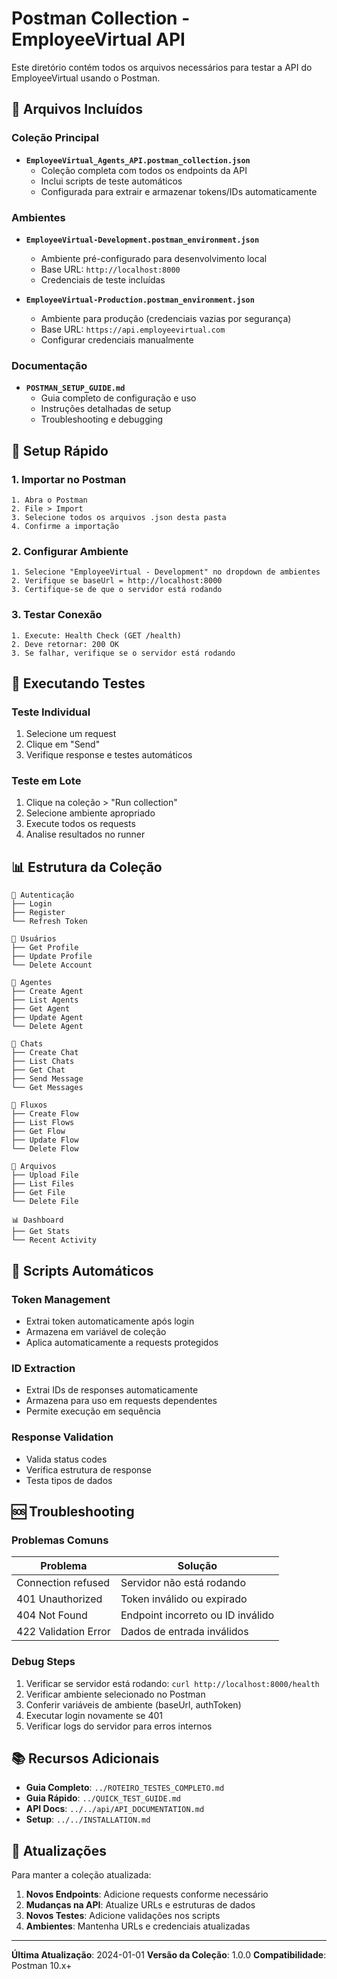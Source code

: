 # Postman Collection - EmployeeVirtual API

Este diretório contém todos os arquivos necessários para testar a API do EmployeeVirtual usando o Postman.

## 📁 Arquivos Incluídos

### Coleção Principal
- **`EmployeeVirtual_Agents_API.postman_collection.json`**
  - Coleção completa com todos os endpoints da API
  - Inclui scripts de teste automáticos
  - Configurada para extrair e armazenar tokens/IDs automaticamente

### Ambientes
- **`EmployeeVirtual-Development.postman_environment.json`**
  - Ambiente pré-configurado para desenvolvimento local
  - Base URL: `http://localhost:8000`
  - Credenciais de teste incluídas

- **`EmployeeVirtual-Production.postman_environment.json`**
  - Ambiente para produção (credenciais vazias por segurança)
  - Base URL: `https://api.employeevirtual.com`
  - Configurar credenciais manualmente

### Documentação
- **`POSTMAN_SETUP_GUIDE.md`**
  - Guia completo de configuração e uso
  - Instruções detalhadas de setup
  - Troubleshooting e debugging

## 🚀 Setup Rápido

### 1. Importar no Postman
```
1. Abra o Postman
2. File > Import
3. Selecione todos os arquivos .json desta pasta
4. Confirme a importação
```

### 2. Configurar Ambiente
```
1. Selecione "EmployeeVirtual - Development" no dropdown de ambientes
2. Verifique se baseUrl = http://localhost:8000
3. Certifique-se de que o servidor está rodando
```

### 3. Testar Conexão
```
1. Execute: Health Check (GET /health)
2. Deve retornar: 200 OK
3. Se falhar, verifique se o servidor está rodando
```

## 🧪 Executando Testes

### Teste Individual
1. Selecione um request
2. Clique em "Send"
3. Verifique response e testes automáticos

### Teste em Lote
1. Clique na coleção > "Run collection"
2. Selecione ambiente apropriado
3. Execute todos os requests
4. Analise resultados no runner

## 📊 Estrutura da Coleção

```
🔐 Autenticação
├── Login
├── Register
└── Refresh Token

👤 Usuários
├── Get Profile
├── Update Profile
└── Delete Account

🤖 Agentes
├── Create Agent
├── List Agents
├── Get Agent
├── Update Agent
└── Delete Agent

💬 Chats
├── Create Chat
├── List Chats
├── Get Chat
├── Send Message
└── Get Messages

🔄 Fluxos
├── Create Flow
├── List Flows
├── Get Flow
├── Update Flow
└── Delete Flow

📁 Arquivos
├── Upload File
├── List Files
├── Get File
└── Delete File

📊 Dashboard
├── Get Stats
└── Recent Activity
```

## 🔧 Scripts Automáticos

### Token Management
- Extrai token automaticamente após login
- Armazena em variável de coleção
- Aplica automaticamente a requests protegidos

### ID Extraction
- Extrai IDs de responses automaticamente
- Armazena para uso em requests dependentes
- Permite execução em sequência

### Response Validation
- Valida status codes
- Verifica estrutura de response
- Testa tipos de dados

## 🆘 Troubleshooting

### Problemas Comuns

| Problema | Solução |
|----------|---------|
| Connection refused | Servidor não está rodando |
| 401 Unauthorized | Token inválido ou expirado |
| 404 Not Found | Endpoint incorreto ou ID inválido |
| 422 Validation Error | Dados de entrada inválidos |

### Debug Steps
1. Verificar se servidor está rodando: `curl http://localhost:8000/health`
2. Verificar ambiente selecionado no Postman
3. Conferir variáveis de ambiente (baseUrl, authToken)
4. Executar login novamente se 401
5. Verificar logs do servidor para erros internos

## 📚 Recursos Adicionais

- **Guia Completo**: `../ROTEIRO_TESTES_COMPLETO.md`
- **Guia Rápido**: `../QUICK_TEST_GUIDE.md`
- **API Docs**: `../../api/API_DOCUMENTATION.md`
- **Setup**: `../../INSTALLATION.md`

## 🔄 Atualizações

Para manter a coleção atualizada:

1. **Novos Endpoints**: Adicione requests conforme necessário
2. **Mudanças na API**: Atualize URLs e estruturas de dados
3. **Novos Testes**: Adicione validações nos scripts
4. **Ambientes**: Mantenha URLs e credenciais atualizadas

---

**Última Atualização**: 2024-01-01
**Versão da Coleção**: 1.0.0
**Compatibilidade**: Postman 10.x+
